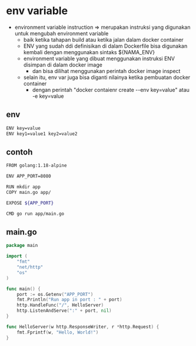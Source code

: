 # env variable
- environment variable instruction => merupakan instruksi yang digunakan untuk mengubah environment variable
  - baik ketika tahapan build atau ketika jalan dalam docker container
  - ENV yang sudah ddi definisikan di dalam Dockerfile bisa digunakan kembali dengan menggunakan sintaks ${NAMA_ENV}
  - environment variable yang dibuat menggunakan instruksi ENV disimpan di dalam docker image 
    - dan bisa dilihat menggunakan perintah docker image inspect
  - selain itu, env var juga bisa diganti nilainya ketika pembuatan docker container
    - dengan perintah "docker contaienr create --env key=value" atau -e key=value

## env
```bash
ENV key=value
ENV key1=value1 key2=value2
```

## contoh
```bash
FROM golang:1.18-alpine

ENV APP_PORT=8080

RUN mkdir app
COPY main.go app/

EXPOSE ${APP_PORT}

CMD go run app/main.go
```

## main.go
```go
package main

import (
    "fmt"
    "net/http"
    "os"
)

func main() {
    port := os.Getenv("APP_PORT")
    fmt.Println("Run app in port : " + port)
    http.HandleFunc("/", HelloServer)
    http.ListenAndServe(":" + port, nil)
}

func HelloServer(w http.ResponseWriter, r *http.Request) {
    fmt.Fprintf(w, "Hello, World!")
}
```